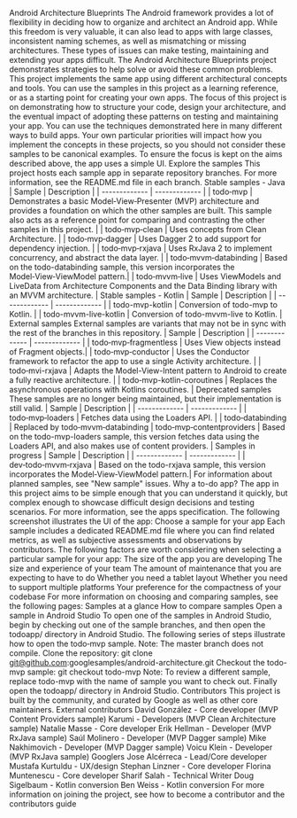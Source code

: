 Android Architecture Blueprints The Android framework provides a lot of flexibility in deciding how to organize and architect an Android app. While this freedom is very valuable, it can also lead to apps with large classes, inconsistent naming schemes, as well as mismatching or missing architectures. These types of issues can make testing, maintaining and extending your apps difficult. The Android Architecture Blueprints project demonstrates strategies to help solve or avoid these common problems. This project implements the same app using different architectural concepts and tools. You can use the samples in this project as a learning reference, or as a starting point for creating your own apps. The focus of this project is on demonstrating how to structure your code, design your architecture, and the eventual impact of adopting these patterns on testing and maintaining your app. You can use the techniques demonstrated here in many different ways to build apps. Your own particular priorities will impact how you implement the concepts in these projects, so you should not consider these samples to be canonical examples. To ensure the focus is kept on the aims described above, the app uses a simple UI. Explore the samples This project hosts each sample app in separate repository branches. For more information, see the README.md file in each branch. Stable samples - Java | Sample | Description | | ------------- | ------------- | | todo‑mvp | Demonstrates a basic Model‑View‑Presenter (MVP) architecture and provides a foundation on which the other samples are built. This sample also acts as a reference point for comparing and contrasting the other samples in this project. | | todo‑mvp‑clean | Uses concepts from Clean Architecture. | | todo‑mvp‑dagger | Uses Dagger 2 to add support for dependency injection. | | todo‑mvp‑rxjava | Uses RxJava 2 to implement concurrency, and abstract the data layer. | | todo‑mvvm‑databinding | Based on the todo-databinding sample, this version incorporates the Model‑View‑ViewModel pattern.| | todo‑mvvm‑live | Uses ViewModels and LiveData from Architecture Components and the Data Binding library with an MVVM architecture. | Stable samples - Kotlin | Sample | Description | | ------------- | ------------- | | todo-mvp-kotlin | Conversion of todo-mvp to Kotlin. | | todo-mvvm-live-kotlin | Conversion of todo-mvvm-live to Kotlin. | External samples External samples are variants that may not be in sync with the rest of the branches in this repository. | Sample | Description | | ------------- | ------------- | | todo‑mvp‑fragmentless | Uses View objects instead of Fragment objects.| | todo‑mvp‑conductor | Uses the Conductor framework to refactor the app to use a single Activity architecture. | | todo‑mvi-rxjava | Adapts the Model-View-Intent pattern to Android to create a fully reactive architecture. | | todo‑mvp-kotlin-coroutines | Replaces the asynchronous operations with Kotlins coroutines. | Deprecated samples These samples are no longer being maintained, but their implementation is still valid. | Sample | Description | | ------------- | ------------- | | todo‑mvp‑loaders | Fetches data using the Loaders API. | | todo‑databinding | Replaced by todo‑mvvm‑databinding | todo‑mvp‑contentproviders | Based on the todo-mvp-loaders sample, this version fetches data using the Loaders API, and also makes use of content providers. | Samples in progress | Sample | Description | | ------------- | ------------- | | dev‑todo‑mvvm‑rxjava | Based on the todo-rxjava sample, this version incorporates the Model‑View‑ViewModel pattern.| For information about planned samples, see "New sample" issues. Why a to-do app? The app in this project aims to be simple enough that you can understand it quickly, but complex enough to showcase difficult design decisions and testing scenarios. For more information, see the apps specification. The following screenshot illustrates the UI of the app: Choose a sample for your app Each sample includes a dedicated README.md file where you can find related metrics, as well as subjective assessments and observations by contributors. The following factors are worth considering when selecting a particular sample for your app: The size of the app you are developing The size and experience of your team The amount of maintenance that you are expecting to have to do Whether you need a tablet layout Whether you need to support multiple platforms Your preference for the compactness of your codebase For more information on choosing and comparing samples, see the following pages: Samples at a glance How to compare samples Open a sample in Android Studio To open one of the samples in Android Studio, begin by checking out one of the sample branches, and then open the todoapp/ directory in Android Studio. The following series of steps illustrate how to open the todo‑mvp sample. Note: The master branch does not compile. Clone the repository: git clone git@github.com:googlesamples/android-architecture.git Checkout the todo-mvp sample: git checkout todo-mvp Note: To review a different sample, replace todo-mvp with the name of sample you want to check out. Finally open the todoapp/ directory in Android Studio. Contributors This project is built by the community, and curated by Google as well as other core maintainers. External contributors David González - Core developer (MVP Content Providers sample) Karumi - Developers (MVP Clean Architecture sample) Natalie Masse - Core developer Erik Hellman - Developer (MVP RxJava sample) Saúl Molinero - Developer (MVP Dagger sample) Mike Nakhimovich - Developer (MVP Dagger sample) Voicu Klein - Developer (MVP RxJava sample) Googlers Jose Alcérreca - Lead/Core developer Mustafa Kurtuldu - UX/design Stephan Linzner - Core developer Florina Muntenescu - Core developer Sharif Salah - Technical Writer Doug Sigelbaum - Kotlin conversion Ben Weiss - Kotlin conversion For more information on joining the project, see how to become a contributor and the contributors guide